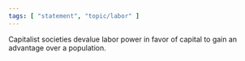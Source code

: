 ```yaml
---
tags: [ "statement", "topic/labor" ]
---
```

Capitalist societies devalue labor power in favor of capital to gain an advantage over a population.